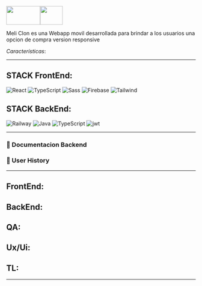 <img src="https://external-content.duckduckgo.com/iu/?u=https%3A%2F%2Ftse1.mm.bing.net%2Fth%3Fid%3DOIP.vWC5RURCV1fBl8udlr42cgHaDv%26pid%3DApi&f=1&ipt=25e1166774498de547b04fa85d5cba2422af1373ebbb19149fe2632c44907b2a&ipo=images" width="90" height="50"><img src="https://scontent.fros2-2.fna.fbcdn.net/v/t39.30808-6/299186025_168808675676315_5272485203387695428_n.jpg?_nc_cat=111&ccb=1-7&_nc_sid=a2f6c7&_nc_ohc=B6yrMkKiHwMAX-0xQ9t&_nc_ht=scontent.fros2-2.fna&oh=00_AfDGN0Yye0kK4s7iF8tR8x3JYTWnC17bqUOw9YD69lGnew&oe=64F93DA6" width="60" height="50">


Meli Clon es una Webapp movil desarrollada para brindar a los usuarios una opcion de compra version responsive

*Características*:

<hr/>

## STACK FrontEnd:

![React](https://img.shields.io/badge/Angular-E23237?style=for-the-badge&logo=angular&logoColor=black) ![TypeScript](https://img.shields.io/badge/TypeScript-blue.svg?style=for-the-badge&logo=TypeScript&logoColor=white) ![Sass](https://img.shields.io/badge/SCSS-CC6699?style=for-the-badge&logo=sass&logoColor=white) ![Firebase](https://img.shields.io/badge/Firebase-FFCA28?style=for-the-badge&logo=firebase&logoColor=white) ![Tailwind](https://img.shields.io/badge/Tailwind-06B6D4?style=for-the-badge&logo=tailwindcss&logoColor=white)

## STACK BackEnd:

![Railway](https://img.shields.io/badge/Railway-0B0D0E?style=for-the-badge&logo=railway&logoColor=white) ![Java](https://img.shields.io/badge/Java-%23404d59.svg?style=for-the-badge&logo=JAVA&logoColor=%2361DAFB) ![TypeScript](https://img.shields.io/badge/TypeScript-blue.svg?style=for-the-badge&logo=TypeScript&logoColor=white) ![jwt](https://img.shields.io/badge/JWT-000000?style=for-the-badge&logo=JSON%20web%20tokens&logoColor=white)

<hr/>

### 🔗 Documentacion Backend

### 🔗 User History

<hr/>

## FrontEnd:

## BackEnd:

## QA:

## Ux/Ui:

## TL:

 <hr/>
